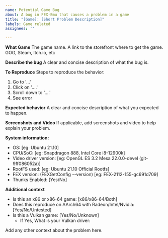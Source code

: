 ```yaml
---
name: Potential Game Bug
about: A bug in FEX-Emu that causes a problem in a game
title: "[Game]: [Short Problem Description]"
labels: Game related
assignees: ''

---
```


**What Game**
The game name.
A link to the storefront where to get the game. GOG, Steam, Itch.io, etc

**Describe the bug**
A clear and concise description of what the bug is.

**To Reproduce**
Steps to reproduce the behavior:
1. Go to '...'
2. Click on '....'
3. Scroll down to '....'
4. See error

**Expected behavior**
A clear and concise description of what you expected to happen.

**Screenshots and Video**
If applicable, add screenshots and video to help explain your problem.

**System information:**
 - OS: [eg: Ubuntu 21.10]
 - CPU/SoC: [eg: Snapdragon 888, Intel Core i8-12900k]
 - Video driver version: [eg: OpenGL ES 3.2 Mesa 22.0.0-devel (git-9ff086052a)]
 - RootFS used: [eg: Ubuntu 21.10 Official Rootfs]
 - FEX version: (FEXGetConfig --version) [eg: FEX-2112-155-gc691d709]
 - Thunks Enabled: [Yes/No]

**Additional context**
 - Is this an x86 or x86-64 game: [x86/x86-64/Both]
 - Does this reproduce on AArch64 with Radeon/Intel/Nvidia: [Yes/No/Untested]
 - Is this a Vulkan game: [Yes/No/Unknown]
   - If Yes, What is your Vulkan driver:

Add any other context about the problem here.
